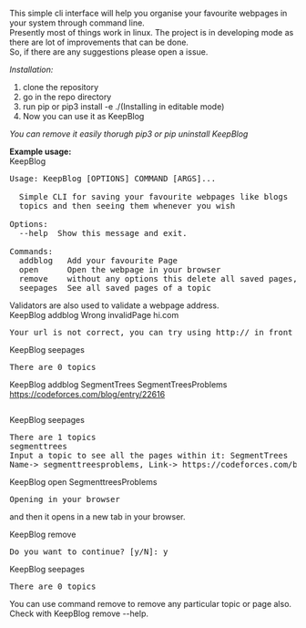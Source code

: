 This simple cli interface will help you organise your favourite webpages in your system through command line.<br> 
Presently most of things work in linux. The project is in developing mode as there are lot of improvements that can be done.<br>
So, if there are any suggestions please open a issue.

*Installation:* 
1. clone the repository
2. go in the repo directory
3. run pip or pip3 install -e ./(Installing in editable mode)
4. Now you can use it as KeepBlog

*You can remove it easily thorugh pip3 or pip uninstall KeepBlog*

<b>Example usage:</b><br>
KeepBlog
<pre>
Usage: KeepBlog [OPTIONS] COMMAND [ARGS]...

  Simple CLI for saving your favourite webpages like blogs  under different
  topics and then seeing them whenever you wish

Options:
  --help  Show this message and exit.

Commands:
  addblog   Add your favourite Page
  open      Open the webpage in your browser
  remove    without any options this delete all saved pages, see with --help
  seepages  See all saved pages of a topic
</pre>

Validators are also used to validate a webpage address.<br>
KeepBlog addblog Wrong invalidPage hi.com
<pre>
Your url is not correct, you can try using http:// in front of the url you are saving
</pre>
KeepBlog seepages
<pre>
There are 0 topics
</pre>

KeepBlog addblog SegmentTrees SegmentTreesProblems https://codeforces.com/blog/entry/22616 <br>
<pre></pre>
KeepBlog seepages
<pre>
There are 1 topics
segmenttrees
Input a topic to see all the pages within it: SegmentTrees
Name-> segmenttreesproblems, Link-> https://codeforces.com/blog/entry/22616
</pre>

KeepBlog open SegmenttreesProblems
<pre>Opening in your browser</pre>
and then it opens in a new tab in your browser.

KeepBlog remove
<pre>
Do you want to continue? [y/N]: y
</pre>

KeepBlog seepages
<pre>
There are 0 topics
</pre>

You can use command remove to remove any particular topic or page also. <br>
Check with KeepBlog remove --help.